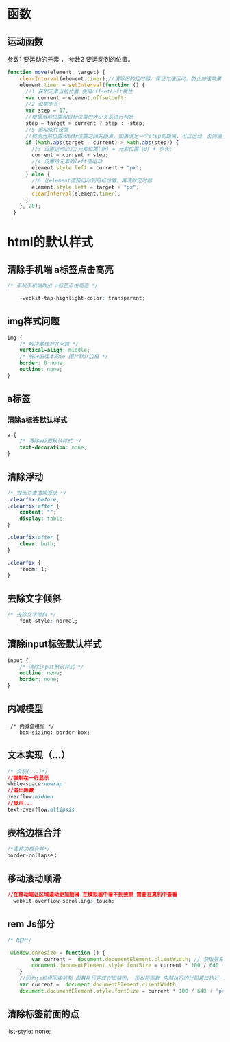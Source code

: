 # 函数

## 运动函数

 参数1  要运动的元素 ， 参数2  要运动到的位置。

```js
function move(element, target) {
    clearInterval(element.timer);//清除旧的定时器，保证匀速运动，防止加速效果
    element.timer = setInterval(function () {
      //1 获取元素当前位置 使用offsetLeft属性
      var current = element.offsetLeft;
      //2 设置步长
      var step = 17;
      //根据当前位置和目标位置的大小关系进行判断
      step = target > current ? step : -step;
      //5 运动条件设置
      //检测当前位置和目标位置之间的距离，如果满足一个step的距离，可以运动，否则直接运动到目标位置，结束
      if (Math.abs(target - current) > Math.abs(step)) {
        //3 设置运动公式:元素位置(新) = 元素位置(旧) + 步长;
        current = current + step;
        //4 设置给元素的left值运动
        element.style.left = current + "px";
      } else {
        //6 让element直接运动到目标位置，再清除定时器
        element.style.left = target + "px";
        clearInterval(element.timer);
      }
    }, 20);
  }
```



# html的默认样式

## 清除手机端 a标签点击高亮

```css
/* 手机手机端取出 a标签点击高亮 */

    -webkit-tap-highlight-color: transparent;
```

## img样式问题

```css
img {
    /* 解决基线对齐问题 */
    vertical-align: middle;
    /* 解决旧版本的ie 图片默认边框 */
    border: 0 none; 
    outline: none;
}
```



## a标签

### 清除a标签默认样式 

```css
a {
    /* 清除a标签默认样式 */
    text-decoration: none;
}
```

## 清除浮动 

```css
/* 双伪元素清除浮动 */
.clearfix:before,
.clearfix:after {
    content: "";
    display: table;
}

.clearfix:after {
    clear: both;
}

.clearfix {
    *zoom: 1;
}
```

## 去除文字倾斜

```css
/* 去除文字倾斜 */
    font-style: normal;
```

## 清除input标签默认样式

```css
input {
    /* 清除input默认样式 */
    outline: none;
    border: none;
}
```

## 内减模型

```
 /* 内减盒模型 */
    box-sizing: border-box;
```

## 文本实现（...）

```css
/* 实现(...)*/
//强制在一行显示
white-space:nowrap
//溢出隐藏
overflow:hidden
//显示...
text-overflow:ellipsis

```

## 表格边框合并

```css
/*表格边框合并*/
border-collapse；

```



## 移动滚动顺滑

```css
//在移动端让区域滚动更加顺滑 在模拟器中看不到效果 需要在真机中查看
 -webkit-overflow-scrolling: touch;
```

## rem Js部分

```js
/* REM*/

 window.onresize = function () {
        var current =  document.documentElement.clientWidth; // 获取屏幕可视区域的宽度
        document.documentElement.style.fontSize = current * 100 / 640 + 'px'; 将计算好的 字体大小设置给html
    }
    //因为js垃圾回收机制 函数执行完成立即销毁， 所以将函数 内部执行的代码再次执行一遍
    var current =  document.documentElement.clientWidth;
    document.documentElement.style.fontSize = current * 100 / 640 + 'px';

```

## 清除标签前面的点

list-style: none;